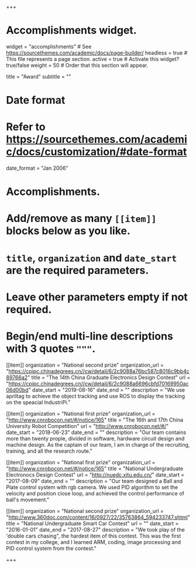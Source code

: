 +++
# Accomplishments widget.
widget = "accomplishments"  # See https://sourcethemes.com/academic/docs/page-builder/
headless = true  # This file represents a page section.
active = true  # Activate this widget? true/false
weight = 50  # Order that this section will appear.

title = "Award"
subtitle = ""

# Date format
#   Refer to https://sourcethemes.com/academic/docs/customization/#date-format
date_format = "Jan 2006"

# Accomplishments.
#   Add/remove as many `[[item]]` blocks below as you like.
#   `title`, `organization` and `date_start` are the required parameters.
#   Leave other parameters empty if not required.
#   Begin/end multi-line descriptions with 3 quotes `"""`.

[[item]]
  organization = "National second prize"
  organization_url = "https://cpipc.chinadegrees.cn//cw/detail/6/2c9088a76bc587c8016c9bb4c89766a2"
  title = "The 14th China Graduate Electronics Design Contest"
  url = "https://cpipc.chinadegrees.cn//cw/detail/6/2c9088a6696cbfd70169950ac06d00bd"
  date_start = "2019-08-16"
  date_end = ""
  description = "We use apriltag to achieve the object tracking and use ROS to display the tracking on the speacial IndustriPi."

[[item]]
  organization = "National first prize"
  organization_url = "http://www.cnrobocon.net/#/notice/165"
  title = "The 16th and 17th China University Robot Competition"
  url = "http://www.cnrobocon.net/#/"
  date_start = "2018-06-23"
  date_end = ""
  description = "Our team contains more than twenty prople, divided in software, hardware circuit design and machine design. As the captain of our team, I am in charge of the recruiting, training, and all the research route."
  
[[item]]
  organization = "National first prize"
  organization_url = "http://www.cnrobocon.net/#/notice/165"
  title = "National Undergraduate Electronocs Design Contest"
  url = "http://nuedc.xjtu.edu.cn/"
  date_start = "2017-08-09"
  date_end = ""
  description = "Our team designed a Ball and Plate control system with rgb camera. We used PID algorithm to set the velocity and position close loop, and achieved the control performance of ball's movement."


[[item]]
  organization = "National second prize"
  organization_url = "http://www.360doc.com/content/16/0927/22/35763864_594233747.shtml"
  title = "National Undergraduate Smart Car Contest"
  url = ""
  date_start = "2016-01-01"
  date_end = "2017-08-27"
  description = "We took play of the 'double cars chasing", the hardest item of this contest. This was the first contest in my college, and I learned ARM, coding, image processing and PID control system from the contest."

+++
